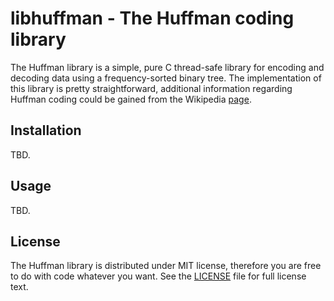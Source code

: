 # libhuffman - The Huffman coding library

The Huffman library is a simple, pure C thread-safe library for encoding and decoding data using a frequency-sorted binary tree.
The implementation of this library is pretty straightforward, additional information regarding Huffman coding could be gained from the Wikipedia [page](https://en.wikipedia.org/wiki/Huffman_coding).

## Installation

TBD.

## Usage

TBD.

## License

The Huffman library is distributed under MIT license, therefore you are free to do with code whatever you want. See the [LICENSE](LICENSE) file for full license text.
